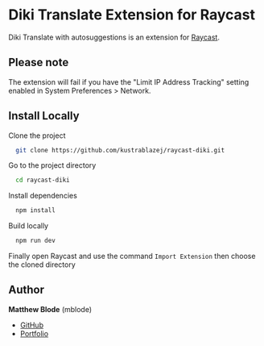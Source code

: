 # Diki Translate Extension for Raycast

Diki Translate with autosuggestions is an extension for [Raycast](https://www.raycast.com/).

## Please note

The extension will fail if you have the "Limit IP Address Tracking" setting enabled in System Preferences > Network.


## Install Locally

Clone the project

```bash
  git clone https://github.com/kustrablazej/raycast-diki.git
```

Go to the project directory

```bash
  cd raycast-diki
```

Install dependencies

```bash
  npm install
```

Build locally

```bash
  npm run dev
```

Finally open Raycast and use the command `Import Extension` then choose the cloned directory


## Author

**Matthew Blode** (mblode)

- [GitHub](https://www.github.com/mblode)
- [Portfolio](https://matthewblode.com)
